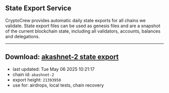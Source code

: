 ## State Export Service
CryptoCrew provides automatic daily state exports for all chains we validate. State export files can be used as genesis files and are a snapshot of the current blockchain state, including all validators, accounts, balances and delegations.

---
**Download: [akashnet-2 state export](https://dl-eu2.ccvalidators.com/SERVICE/akash/akashnet-2_export_21393950.json)**
---

- last updated: Tue May 06 2025 10:21:17
- chain id: `akashnet-2`
- export height: `21393950`
- use for: airdrops, local tests, chain recovery
